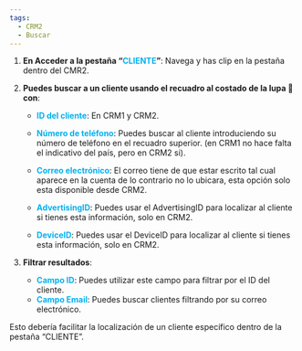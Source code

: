 ```yaml
---
tags:
  - CRM2
  - Buscar
---
```

1. **En Acceder a la pestaña “<font color="#00b0f0">CLIENTE</font>”**: Navega y has clip en la pestaña dentro del CMR2.

2. **Puedes buscar a un cliente usando el recuadro al costado de la lupa 🔎 con**:
    
    - **<font color="#00b0f0">ID del cliente</font>**: En CRM1 y CRM2.
    
    - <font color="#00b0f0">**Número de teléfono**</font>: Puedes buscar al cliente introduciendo su número de teléfono en el recuadro superior. (en CRM1 no hace falta el indicativo del país, pero en CRM2 si).
    
    - <font color="#00b0f0">**Correo electrónico**</font>: El correo tiene de que estar escrito tal cual aparece en la cuenta de lo contrario no lo ubicara, esta opción solo esta disponible desde CRM2.
    
    - **<font color="#00b0f0">AdvertisingID</font>**: Puedes usar el AdvertisingID para localizar al cliente si tienes esta información, solo en CRM2.
    
    - **<font color="#00b0f0">DeviceID</font>**: Puedes usar el DeviceID para localizar al cliente si tienes esta información, solo en CRM2.

1. **Filtrar resultados**:
    
    - **<font color="#00b0f0">Campo ID</font>**: Puedes utilizar este campo para filtrar por el ID del cliente.
    - **<font color="#00b0f0">Campo Email</font>**: Puedes buscar clientes filtrando por su correo electrónico.

Esto debería facilitar la localización de un cliente específico dentro de la pestaña “CLIENTE”.